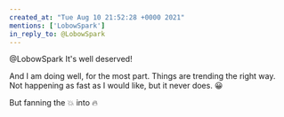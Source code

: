 ```yaml
---
created_at: "Tue Aug 10 21:52:28 +0000 2021"
mentions: ['LobowSpark']
in_reply_to: @LobowSpark
---
```


@LobowSpark It's well deserved!

And I am doing well, for the most part. Things are trending the right way. Not happening as fast as I would like, but it never does. 😀

But fanning the 💥 into 🔥